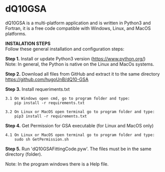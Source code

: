# dQ10GSA
dQ10GSA is a multi-platform application and is written in Python3 and Fortran, it is a free code compatible with Windows, Linux, and MacOS platforms. 

<b> INSTALATION STEPS </b><br />
Follow these general installation and configuration steps:

<b>Step 1.</b> Install or update Python3 version (https://www.python.org/) <br />
        Note: In general, the Python is native on the Linux and MacOs systems. 

<b>Step 2.</b> Download all files from GitHub and extract it to the same directory <br />
    https://github.com/hugoUnB/dQ10-GSA

<b>Step 3.</b> Install requeriments.txt

	3.1 On Windows open cmd, go to program folder and type:		
		pip install -r requirements.txt
		
	3.2 On Linux or MacOS open terminal go to program folder and type:	
		pip3 install -r requirements.txt

<b>Step 4.</b> Get Permission for GSA executable (for Linux and MacOS only)
	
	4.1 On Linux or MacOS open terminal go to program folder and type:
		sudo sh GetPermission.sh
		
<b>Step 5.</b> Run 'dQ10GSAFittingCode.pyw'. The files must be in the same directory (folder).<br />

Note: In the program windows there is a Help file.
